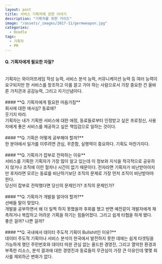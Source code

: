```yaml
---
layout: post
title: 서비스 기획자에 관한 이야기
description: "기획자를 위한 가이드"
image: "/assets/_images/2017-11/germweapon.jpg"
categories:
  - Doodle
tags:
  - 기획자
  - PM
---
```



#### **Q. 기획자에게 필요한 자질?**
<br/>
기획자는 와이어프레임 작성 능력, 서비스 분석 능력, 커뮤니케이션 능력 등 여러 능력이 요구되지만 한 서비스를 창조하고 이를 끌고 가야 하는 사람으로서 가장 중요한 건 올바른 가치관과 공감능력, 그리고 자기신념이다.
<br/>
<br/>
#### **Q. 기획자에게 필요한 마음가짐**
<br/>
회사에 대한 애사심? 동료애?<br/>
웃기지 마라.<br/> 
기획자는 내가 기획한 서비스에 대한 애정, 동료들로부터 인정받고 싶은 프로정신, 사용자에게 좋은 서비스를 제공하고 싶은 책임감으로 일하는 것이다.
<br/>
<br/>
#### **Q. 기획은 어떻게 공부해야 할까?**
<br/>
한 분야에서 일가를 이루려면 관심, 꾸준함, 실행력이 중요하다. 기획도 마찬가지다.
<br/>
<br/>
#### **Q. 기획자가 잡부로 전락하는 이유**
<br/>
서비스를 기획한 기획자가 가장 많이 알고 있는데 이 정보와 지식을 적극적으로 공유하지 않거나 조직에 이런 절차나 시간이 없기 때문이다. 전자라면 기획자가 비난받아야지만 후자라면 모르는 동료를 비난하기보단 조직의 문제로 가장 먼저 조직이 비난받아야 한다.<br/>
당신이 잡부로 전락했다면 당신의 문제인가? 조직의 문제인가?<br/>
<br/>
#### **Q. 기획자가 개발을 알아야 할까?**
<br/>
선배들 말이 맞았다.<br/> 
개발을 공부하면서 왜 더 일찍 하지 못했을까 후회를 했고 반면 예전같이 개발자에게 재촉하거나 복잡하고 어려운 기획을 하기는 힘들어졌다. 그리고 쉽게 타협을 하게 됐다.<br/>
좋은 걸까? 나쁜 걸까?
<br/>
<br/>
#### **Q. 국내에서 데이터 주도적 기획이 Bullshit인 이유?**
<br/>
데이터 주도적 기획이나 서비스 분석이 한국에서 발전하지 못한 데에는 쉽게 타겟팅을 가능하게 했던 주민번호와 데이터 따윈 관심 없는 올드한 경영진, 그리고 열악한 환경과 부족한 리소스, 분석 결과에 대한 경영진과 동료들의 무관심이 가장 큰 이유인데 몇몇 회사를 제외하곤 변화가 없다.
<br/>
<br/>
<script async src="//pagead2.googlesyndication.com/pagead/js/adsbygoogle.js"></script>
<ins class="adsbygoogle"
     style="display:block; text-align:center;"
     data-ad-layout="in-article"
     data-ad-format="fluid"
     data-ad-client="ca-pub-7593661227946185"
     data-ad-slot="1704507028"></ins>
<script>
     (adsbygoogle = window.adsbygoogle || []).push({});
</script>